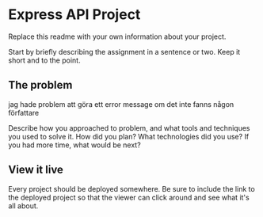 # Express API Project

Replace this readme with your own information about your project.

Start by briefly describing the assignment in a sentence or two. Keep it short and to the point.

## The problem

jag hade problem att göra ett error message om det inte fanns någon författare

Describe how you approached to problem, and what tools and techniques you used to solve it. How did you plan? What technologies did you use? If you had more time, what would be next?

## View it live

Every project should be deployed somewhere. Be sure to include the link to the deployed project so that the viewer can click around and see what it's all about.
